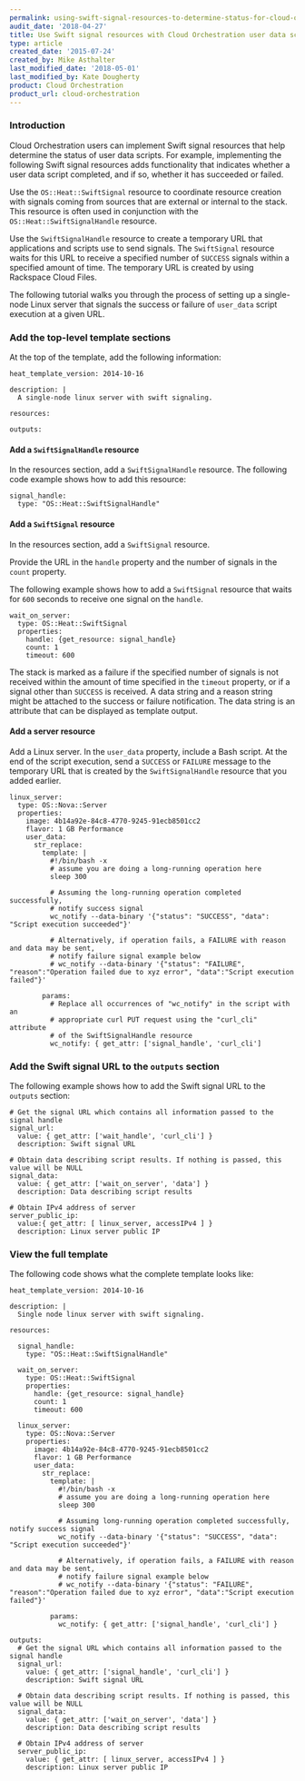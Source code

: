 ```yaml
---
permalink: using-swift-signal-resources-to-determine-status-for-cloud-orchestration-user-data-scripts/
audit_date: '2018-04-27'
title: Use Swift signal resources with Cloud Orchestration user data scripts
type: article
created_date: '2015-07-24'
created_by: Mike Asthalter
last_modified_date: '2018-05-01'
last_modified_by: Kate Dougherty
product: Cloud Orchestration
product_url: cloud-orchestration
---
```


### Introduction

Cloud Orchestration users can implement Swift signal resources that help
determine the status of user data scripts. For example, implementing the
following Swift signal resources adds functionality that indicates whether a
user data script completed, and if so, whether it has succeeded or failed.

Use the `OS::Heat::SwiftSignal` resource to coordinate resource
creation with signals coming from sources that are external or internal to the
stack. This resource is often used in conjunction with the
`OS::Heat::SwiftSignalHandle` resource.

Use the `SwiftSignalHandle` resource to create a temporary URL that
applications and scripts use to send signals. The `SwiftSignal` resource
waits for this URL to receive a specified number of `SUCCESS` signals within a
specified amount of time. The temporary URL is created by using Rackspace Cloud
Files.

The following tutorial walks you through the process of setting up a
single-node Linux server that signals the success or failure of `user_data`
script execution at a given URL.

### Add the top-level template sections

At the top of the template, add the following information:

    heat_template_version: 2014-10-16

    description: |
      A single-node linux server with swift signaling.

    resources:

    outputs:

#### Add a `SwiftSignalHandle` resource

In the resources section, add a `SwiftSignalHandle` resource. The following
code example shows how to add this resource:

    signal_handle:
      type: "OS::Heat::SwiftSignalHandle"

#### Add a `SwiftSignal` resource

In the resources section, add a `SwiftSignal` resource.

Provide the URL in the `handle` property and the number of signals in the
`count` property.

The following example shows how to add a `SwiftSignal` resource that waits for
`600` seconds to receive one signal on the `handle`.

    wait_on_server:
      type: OS::Heat::SwiftSignal
      properties:
        handle: {get_resource: signal_handle}
        count: 1
        timeout: 600

The stack is marked as a failure if the specified number of signals is
not received within the amount of time specified in the `timeout` property, or
if a signal other than `SUCCESS` is received. A data string and a reason
string might be attached to the success or failure notification. The data
string is an attribute that can be displayed as template output.

#### Add a server resource

Add a Linux server. In the `user_data` property, include a Bash script. At
the end of the script execution, send a `SUCCESS` or `FAILURE` message to the
temporary URL that is created by the `SwiftSignalHandle` resource that you
added earlier.

    linux_server:
      type: OS::Nova::Server
      properties:
        image: 4b14a92e-84c8-4770-9245-91ecb8501cc2
        flavor: 1 GB Performance
        user_data:
          str_replace:
            template: |
              #!/bin/bash -x
              # assume you are doing a long-running operation here
              sleep 300

              # Assuming the long-running operation completed successfully,
              # notify success signal
              wc_notify --data-binary '{"status": "SUCCESS", "data": "Script execution succeeded"}'

              # Alternatively, if operation fails, a FAILURE with reason and data may be sent,
              # notify failure signal example below
              # wc_notify --data-binary '{"status": "FAILURE", "reason":"Operation failed due to xyz error", "data":"Script execution failed"}'

            params:
              # Replace all occurrences of "wc_notify" in the script with an
              # appropriate curl PUT request using the "curl_cli" attribute
              # of the SwiftSignalHandle resource
              wc_notify: { get_attr: ['signal_handle', 'curl_cli']

### Add the Swift signal URL to the `outputs` section

The following example shows how to add the Swift signal URL to the `outputs`
section:

    # Get the signal URL which contains all information passed to the signal handle
    signal_url:
      value: { get_attr: ['wait_handle', 'curl_cli'] }
      description: Swift signal URL

    # Obtain data describing script results. If nothing is passed, this value will be NULL
    signal_data:
      value: { get_attr: ['wait_on_server', 'data'] }
      description: Data describing script results

    # Obtain IPv4 address of server
    server_public_ip:
      value:{ get_attr: [ linux_server, accessIPv4 ] }
      description: Linux server public IP

### View the full template

The following code shows what the complete template looks like:

    heat_template_version: 2014-10-16

    description: |
      Single node linux server with swift signaling.

    resources:

      signal_handle:
        type: "OS::Heat::SwiftSignalHandle"

      wait_on_server:
        type: OS::Heat::SwiftSignal
        properties:
          handle: {get_resource: signal_handle}
          count: 1
          timeout: 600

      linux_server:
        type: OS::Nova::Server
        properties:
          image: 4b14a92e-84c8-4770-9245-91ecb8501cc2
          flavor: 1 GB Performance
          user_data:
            str_replace:
              template: |
                #!/bin/bash -x
                # assume you are doing a long-running operation here
                sleep 300

                # Assuming long-running operation completed successfully, notify success signal
                wc_notify --data-binary '{"status": "SUCCESS", "data": "Script execution succeeded"}'

                # Alternatively, if operation fails, a FAILURE with reason and data may be sent,
                # notify failure signal example below
                # wc_notify --data-binary '{"status": "FAILURE", "reason":"Operation failed due to xyz error", "data":"Script execution failed"}'

              params:
                wc_notify: { get_attr: ['signal_handle', 'curl_cli'] }

    outputs:
      # Get the signal URL which contains all information passed to the signal handle
      signal_url:
        value: { get_attr: ['signal_handle', 'curl_cli'] }
        description: Swift signal URL

      # Obtain data describing script results. If nothing is passed, this value will be NULL
      signal_data:
        value: { get_attr: ['wait_on_server', 'data'] }
        description: Data describing script results

      # Obtain IPv4 address of server
      server_public_ip:
        value: { get_attr: [ linux_server, accessIPv4 ] }
        description: Linux server public IP
